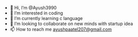 - 👋 Hi, I’m @Ayush3990
- 👀 I’m interested in coding
- 🌱 I’m currently learning c language
- 💞️ I’m looking to collaborate on new minds with startup idea
- 📫 How to reach me ayushpaatel207@gmail.com

<!---
Ayush3990/Ayush3990 is a ✨ special ✨ repository because its `README.md` (this file) appears on your GitHub profile.
You can click the Preview link to take a look at your changes.
--->
